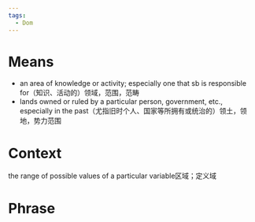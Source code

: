 ```yaml
---
tags:
  - Dom
---
```

# Means
- an area of knowledge or activity; especially one that sb is responsible for（知识、活动的）领域，范围，范畴
- lands owned or ruled by a particular person, government, etc., especially in the past（尤指旧时个人、国家等所拥有或统治的）领土，领地，势力范围
# Context
the range of possible values of a particular variable区域；定义域
# Phrase
